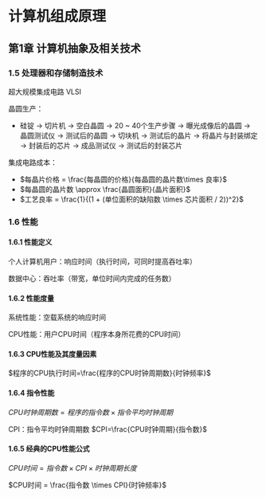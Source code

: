 # 计算机组成原理

## 第1章  计算机抽象及相关技术

### 1.5 处理器和存储制造技术

超大规模集成电路  VLSI

晶圆生产：

* 硅锭 $\to$ 切片机 $\to$ 空白晶圆 $\to$ 20 ~ 40个生产步骤 $\to$ 曝光成像后的晶圆 $\to$ 晶圆测试仪 $\to$ 测试后的晶圆 $\to$ 切块机 $\to$ 测试后的晶片 $\to$ 将晶片与封装绑定 $\to$ 封装后的芯片 $\to$ 成品测试仪 $\to$ 测试后的封装芯片

集成电路成本：

* $每晶片价格 = \frac{每晶圆的价格}{每晶圆的晶片数\times 良率}$
* $每晶圆的晶片数 \approx \frac{晶圆面积}{晶片面积}$
* $工艺良率 = \frac{1}{(1 + (单位面积的缺陷数 \times 芯片面积 / 2))^2}$

### 1.6 性能

#### 1.6.1 性能定义

个人计算机用户：响应时间（执行时间，可同时提高吞吐率）

数据中心：吞吐率（带宽，单位时间内完成的任务数）

#### 1.6.2 性能度量

系统性能：空载系统的响应时间

CPU性能：用户CPU时间（程序本身所花费的CPU时间）

#### 1.6.3 CPU性能及其度量因素

$程序的CPU执行时间=\frac{程序的CPU时钟周期数}{时钟频率}$

#### 1.6.4 指令性能

$CPU时钟周期数=程序的指令数\times 指令平均时钟周期$

CPI：指令平均时钟周期数 $CPI=\frac{CPU时钟周期}{指令数}$

#### 1.6.5 经典的CPU性能公式

$CPU时间=指令数\times CPI \times 时钟周期长度$

$CPU时间 = \frac{指令数 \times CPI}{时钟频率}$

